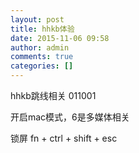 ```yaml
---
layout: post
title: hhkb体验
date: 2015-11-06 09:58
author: admin
comments: true
categories: []
---
```

hhkb跳线相关
011001

开启mac模式，6是多媒体相关

锁屏
fn + ctrl + shift + esc
